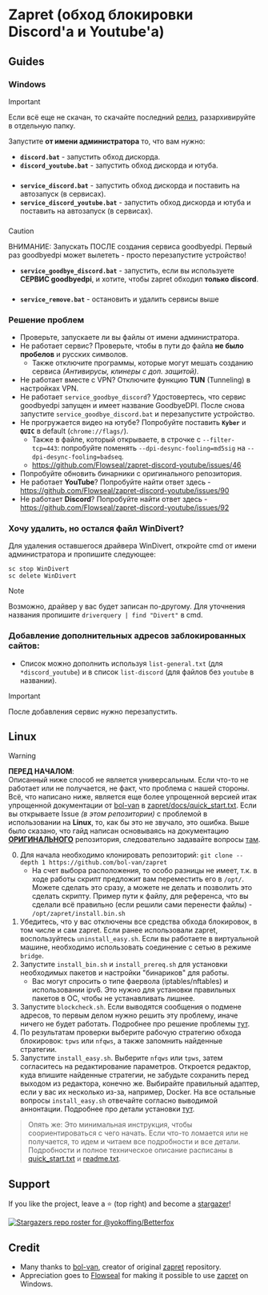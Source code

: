 # Zapret (обход блокировки Discord'а и Youtube'а)

## Guides
### Windows
> [!IMPORTANT]  
> Если всё еще не скачан, то скачайте последний [релиз](https://github.com/Flowseal/zapret-discord-youtube/releases), разархивируйте в отдельную папку.

Запустите **от имени администратора** то, что вам нужно:
- **`discord.bat`** - запустить обход дискорда.
- **`discord_youtube.bat`** - запустить обход дискорда и ютуба.
###
- **`service_discord.bat`** - запустить обход дискорда и поставить на автозапуск (в сервисах).
- **`service_discord_youtube.bat`** - запустить обход дискорда и ютуба и поставить на автозапуск (в сервисах).
###
> [!CAUTION]
> ВНИМАНИЕ: Запускать ПОСЛЕ создания сервиса goodbyedpi. Первый раз goodbyedpi может вылететь - просто перезапустите устройство!
- **`service_goodbye_discord.bat`** - запустить, если вы используете **СЕРВИС goodbyedpi**, и хотите, чтобы zapret обходил **только discord**.
###
- **`service_remove.bat`** - остановить и удалить сервисы выше

### Решение проблем
- Проверьте, запускаете ли вы файлы от имени администратора.
- Не работает сервис? Проверьте, чтобы в пути до файла **не было пробелов** и русских символов.
  * Также отключите программы, которые могут мешать созданию сервиса *(Антивирусы, клинеры с доп. защитой)*.
- Не работает вместе с VPN? Отключите функцию **TUN** (Tunneling) в настройках VPN.
- Не работает `service_goodbye_discord`? Удостовертесь, что сервис goodbyedpi запущен и имеет название GoodbyeDPI. После снова запустите `service_goodbye_discord.bat` и перезапустите устройство.
- Не прогружается видео на ютубе? Попробуйте поставить **`Kyber`** и **`QUIC`** в default (`chrome://flags/`).
  * Также в файле, который открываете, в строчке с `--filter-tcp=443`: попробуйте поменять `--dpi-desync-fooling=md5sig` на `--dpi-desync-fooling=badseq`.
  * https://github.com/Flowseal/zapret-discord-youtube/issues/46
- Попробуйте обновить бинарники с оригинального репозитория.
- Не работает **YouTube**? Попробуйте найти ответ здесь - https://github.com/Flowseal/zapret-discord-youtube/issues/90
- Не работает **Discord**? Попробуйте найти ответ здесь - https://github.com/Flowseal/zapret-discord-youtube/issues/92

### Хочу удалить, но остался файл WinDivert?
Для удаления оставшегося драйвера WinDivert, откройте cmd от имени администратора и пропишите следующее:
```
sc stop WinDivert
sc delete WinDivert
```
> [!NOTE]  
> Возможно, драйвер у вас будет записан по-другому. Для уточнения названия пропишите `driverquery | find "Divert"` в cmd.

### Добавление дополнительных адресов заблокированных сайтов: 
- Список можно дополнить используя `list-general.txt` (для `*discord_youtube`) и в список `list-discord` (для файлов без `youtube` в названии).
> [!IMPORTANT]  
> После добавления сервис нужно перезапустить.

## Linux
> [!WARNING]
> **ПЕРЕД НАЧАЛОМ**:  
> Описанный ниже способ не является универсальным. Если что-то не работает или не получается, не факт, что проблема с нашей стороны. Всё, что написано ниже, является еще более упрощенной версией итак упрощенной документации от [bol-van](https://github.com/bol-van/) в [zapret/docs/quick_start.txt](https://github.com/bol-van/zapret/blob/master/docs/quick_start.txt).
> Если вы открываете Issue *(в этом репозитории)* с проблемой в использовании на **Linux**, то, как бы это не звучало, это ошибка. Выше было сказано, что гайд написан основываясь на документацию **[ОРИГИНАЛЬНОГО](https://github.com/bol-van/zapret/)** репозитория, следовательно задавайте вопросы [там](https://github.com/bol-van/zapret/issues/).

0) Для начала необходимо клонировать репозиторий: `git clone --depth 1 https://github.com/bol-van/zapret`
   * На счет выбора расположения, то особо разницы не имеет, т.к. в ходе работы скрипт предложит вам переместить его в `/opt/`. Можете сделать это сразу, а можете не делать и позволить это сделать скрипту. Пример пути к файлу, для референса, что вы сделали всё правильно (если решили сами перенести файлы) - `/opt/zapret/install.bin.sh`
1) Убедитесь, что у вас отключены все средства обхода блокировок, в том числе и сам zapret. Если ранее использовали zapret, воспользуйтесь `uninstall_easy.sh`. Если вы работаете в виртуальной машине, необходимо использовать соединение с сетью в режиме `bridge`.
2) Запустите `install_bin.sh` и `install_prereq.sh` для установки необходимых пакетов и настройки "бинариков" для работы.
   * Вас могут спросить о типе фаервола (iptables/nftables) и использовании ipv6. Это нужно для установки правильных пакетов в ОС, чтобы не устанавливать лишнее.
3) Запустите `blockcheck.sh`. Если выводятся сообщения о подмене адресов, то первым делом нужно решить эту проблему, иначе ничего не будет работать. Подробнее про решение проблемы [тут](https://github.com/bol-van/zapret/blob/2cd6db3ba5ac2fa1494bed1c1903bc3531c76bc5/docs/quick_start.txt#L47).
4) По результатам проверки выберите рабочую стратегию обхода блокировок: `tpws` или `nfqws`, а также запомнить найденные стратегии.
5) Запустите `install_easy.sh`. Выберите `nfqws` или `tpws`, затем согласитесь на редактирование параметров. Откроется редактор, куда впишите найденные стратегии, не забудьте сохранить перед выходом из редактора, конечно же. Выбирайте правильный адаптер, если у вас их несколько из-за, например, Docker. На все остальные вопросы `install_easy.sh` отвечайте согласно выводимой аннонтации. Подробнее про детали установки [тут](https://github.com/bol-van/zapret/blob/2cd6db3ba5ac2fa1494bed1c1903bc3531c76bc5/docs/quick_start.txt#L115).
> Опять же: Это минимальная инструкция, чтобы соориентироваться с чего начать. Если что-то ломается или не получается, то идем и читаем все подробности и все детали. Подробности и полное техническое описание расписаны в [quick_start.txt](https://github.com/bol-van/zapret/blob/master/docs/quick_start.txt) и [readme.txt](https://github.com/bol-van/zapret/blob/master/docs/readme.txt).

## Support

If you like the project, leave a :star: (top right) and become a [stargazer](https://github.com/Flowseal/zapret-discrord-youtube/stargazers)!

[![Stargazers repo roster for @yokoffing/Betterfox](https://reporoster.com/stars/dark/Flowseal/zapret-discord-youtube)](https://github.com/Flowseal/zapret-discrord-youtube/stargazers)

## Credit
* Many thanks to [bol-van](https://github.com/bol-van/), creator of original [zapret](https://github.com/bol-van/zapret/) repository.
* Appreciation goes to [Flowseal](https://github.com/Flowseal/) for making it possible to use [zapret](https://github.com/bol-van/zapret/tree/master/binaries/win64/zapret-winws) on Windows.
